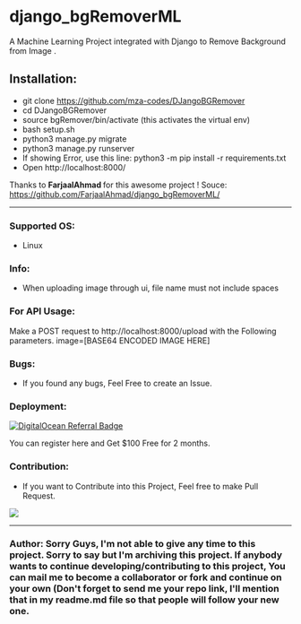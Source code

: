 # django_bgRemoverML

A Machine Learning Project integrated with Django to Remove Background from Image .

## Installation:

- git clone https://github.com/mza-codes/DJangoBGRemover
- cd DJangoBGRemover
- source bgRemover/bin/activate (this activates the virtual env)
- bash setup.sh
- python3 manage.py migrate
- python3 manage.py runserver
- If showing Error, use this line: python3 -m pip install -r requirements.txt
- Open http://localhost:8000/

 Thanks to <strong> FarjaalAhmad </strong>  for this awesome project !
 Souce: https://github.com/FarjaalAhmad/django_bgRemoverML/
 
--------
### Supported OS:

- Linux

### Info:

- When uploading image through ui, file name must not include spaces

### For API Usage:

Make a POST request to http://localhost:8000/upload with the Following parameters.
image=[BASE64 ENCODED IMAGE HERE]

### Bugs:

- If you found any bugs, Feel Free to create an Issue.

### Deployment:
[![DigitalOcean Referral Badge](https://web-platforms.sfo2.digitaloceanspaces.com/WWW/Badge%203.svg)](https://www.digitalocean.com/?refcode=42d61c4435ff&utm_campaign=Referral_Invite&utm_medium=Referral_Program&utm_source=badge)

You can register here and Get $100 Free for 2 months.

### Contribution:

- If you want to Contribute into this Project, Feel free to make Pull Request.
<a href="https://github.com/mza-codes/DJangoBGRemover/graphs/contributors">
  <img src="https://contributors-img.web.app/image?repo=mza-codes/DJangoBGRemover" />
</a>
<hr>

### Author: Sorry Guys, I'm not able to give any time to this project. Sorry to say but I'm archiving this project. If anybody wants to continue developing/contributing to this project, You can mail me to become a collaborator or fork and continue on your own (Don't forget to send me your repo link, I'll mention that in my readme.md file so that people will follow your new one.
